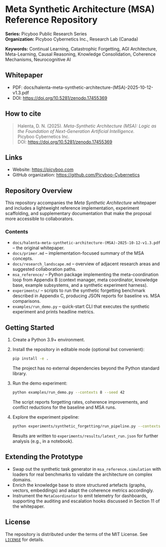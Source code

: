 # Meta Synthetic Architecture (MSA) Reference Repository

**Series:** Picyboo Public Research Series  
**Organization:** Picyboo Cybernetics Inc., Research Lab (Canada)

**Keywords:** Continual Learning, Catastrophic Forgetting, AGI Architecture, Meta-Learning, Causal Reasoning, Knowledge Consolidation, Coherence Mechanisms, Neurocognitive AI

## Whitepaper
- PDF: docs/halenta-meta-synthetic-architecture-(MSA)-2025-10-12-v1.3.pdf  
- DOI: https://doi.org/10.5281/zenodo.17455369 

## How to cite
> Halenta, D. N. (2025). *Meta-Synthetic Architecture (MSA): Logic as the Foundation of Next-Generation Artificial Intelligence.*  
> Picyboo Cybernetics Inc.  
> DOI: https://doi.org/10.5281/zenodo.17455369

## Links
- Website: https://picyboo.com  
- GitHub organization: https://github.com/Picyboo-Cybernetics

## Repository Overview

This repository accompanies the *Meta Synthetic Architecture* whitepaper
and includes a lightweight reference implementation, experiment
scaffolding, and supplementary documentation that make the proposal more
accessible to collaborators.

### Contents

- `docs/halenta-meta-synthetic-architecture-(MSA)-2025-10-12-v1.3.pdf` – the
  original whitepaper.
- `docs/primer.md` – implementation-focused summary of the MSA concepts.
- `docs/research_landscape.md` – overview of adjacent research areas and
  suggested collaboration paths.
- `msa_reference/` – Python package implementing the meta-coordination loop
  from Appendix B (context manager, meta coordinator, knowledge base, example
  subsystems, and a synthetic experiment harness).
- `experiments/` – scripts to run the synthetic forgetting benchmark described
  in Appendix C, producing JSON reports for baseline vs. MSA comparisons.
- `examples/run_demo.py` – quick-start CLI that executes the synthetic
  experiment and prints headline metrics.

## Getting Started

1. Create a Python 3.9+ environment.
2. Install the repository in editable mode (optional but convenient):

   ```bash
   pip install -e .
   ```

   The project has no external dependencies beyond the Python standard library.

3. Run the demo experiment:

   ```bash
   python examples/run_demo.py --contexts 8 --seed 42
   ```

   The script reports forgetting rates, coherence improvements, and conflict
   reductions for the baseline and MSA runs.

4. Explore the experiment pipeline:

   ```bash
   python experiments/synthetic_forgetting/run_pipeline.py --contexts 8 --seed 42
   ```

   Results are written to `experiments/results/latest_run.json` for further
   analysis (e.g., in a notebook).

## Extending the Prototype

- Swap out the synthetic task generator in `msa_reference.simulation` with
  loaders for real benchmarks to validate the architecture on complex domains.
- Enrich the knowledge base to store structured artefacts (graphs, vectors,
  embeddings) and adapt the coherence metrics accordingly.
- Instrument the `MetaCoordinator` to emit telemetry for dashboards,
  supporting the auditing and escalation hooks discussed in Section 11 of the
  whitepaper.

## License

The repository is distributed under the terms of the MIT License. See
[`LICENSE`](LICENSE) for details.
